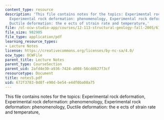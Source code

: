 ```yaml
---
content_type: resource
description: 'This file contains notes for the topics: Experimental rock deformation,
  Experimental rock deformation: phenomenology, Experimental rock deformation: phenomenology,
  Ductile deformation: the e ects of strain rate and temperature,'
file: /ol-ocw-studio-app/courses/12-113-structural-geology-fall-2005/672f37830d8fe90dbe54e4df0ba08a75_notes5.pdf
file_size: 982905
file_type: application/pdf
learning_resource_types:
- Lecture Notes
license: https://creativecommons.org/licenses/by-nc-sa/4.0/
ocw_type: OCWFile
parent_title: Lecture Notes
parent_type: CourseSection
parent_uid: 2afd4e30-a936-7424-a008-56cdd627f3cf
resourcetype: Document
title: notes5.pdf
uid: 672f3783-0d8f-e90d-be54-e4df0ba08a75
---
```

This file contains notes for the topics: Experimental rock deformation, Experimental rock deformation: phenomenology, Experimental rock deformation: phenomenology, Ductile deformation: the e ects of strain rate and temperature,